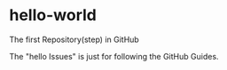# hello-world
The first Repository(step) in GitHub

The "hello Issues" is just for following the GitHub Guides.
